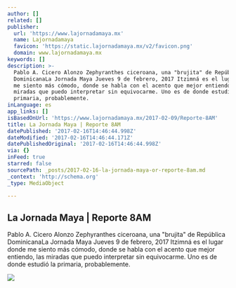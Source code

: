 ```yaml
---
author: []
related: []
publisher:
  url: 'https://www.lajornadamaya.mx'
  name: Lajornadamaya
  favicon: 'https://static.lajornadamaya.mx/v2/favicon.png'
  domain: www.lajornadamaya.mx
keywords: []
description: >-
  Pablo A. Cicero Alonzo Zephyranthes ciceroana, una "brujita" de República
  DominicanaLa Jornada Maya Jueves 9 de febrero, 2017 Itzimná es el lugar donde
  me siento más cómodo, donde se habla con el acento que mejor entiendo, las
  miradas que puedo interpretar sin equivocarme. Uno es de donde estudió la
  primaria, probablemente.
inLanguage: es
app_links: []
isBasedOnUrl: 'https://www.lajornadamaya.mx/2017-02-09/Reporte-8AM'
title: La Jornada Maya | Reporte 8AM
datePublished: '2017-02-16T14:46:44.998Z'
dateModified: '2017-02-16T14:46:44.171Z'
datePublishedOriginal: '2017-02-16T14:46:44.998Z'
via: {}
inFeed: true
starred: false
sourcePath: _posts/2017-02-16-la-jornada-maya-or-reporte-8am.md
_context: 'http://schema.org'
_type: MediaObject

---
```

<article style=""><h1>La Jornada Maya | Reporte 8AM</h1><p>Pablo A. Cicero Alonzo Zephyranthes ciceroana, una "brujita" de República DominicanaLa Jornada Maya Jueves 9 de febrero, 2017 Itzimná es el lugar donde me siento más cómodo, donde se habla con el acento que mejor entiendo, las miradas que puedo interpretar sin equivocarme. Uno es de donde estudió la primaria, probablemente.</p><img src="https://img.lajornadamaya.mx/32/j1abggo1obab_640-414-cover" /></article>